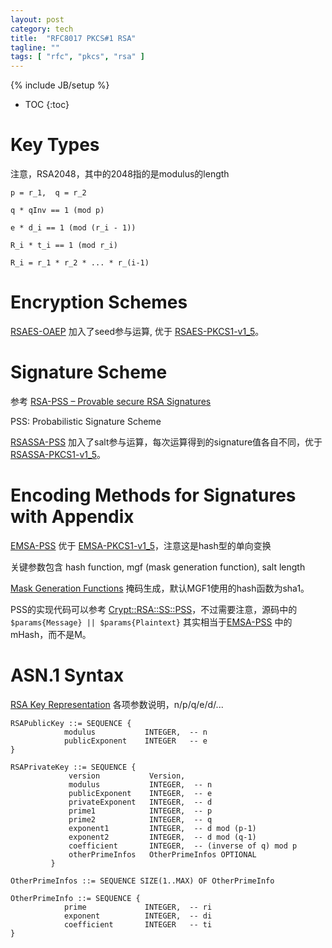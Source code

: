```yaml
---
layout: post
category: tech
title:  "RFC8017 PKCS#1 RSA"
tagline: ""
tags: [ "rfc", "pkcs", "rsa" ] 
---
```

{% include JB/setup %}

* TOC
{:toc}

# Key Types 

注意，RSA2048，其中的2048指的是modulus的length

    p = r_1,  q = r_2

    q * qInv == 1 (mod p)

    e * d_i == 1 (mod (r_i - 1))

    R_i * t_i == 1 (mod r_i)

    R_i = r_1 * r_2 * ... * r_(i-1)


# Encryption Schemes

[RSAES-OAEP](https://tools.ietf.org/html/rfc8017#section-7.1) 加入了seed参与运算, 优于 [RSAES-PKCS1-v1_5](https://tools.ietf.org/html/rfc8017#section-7.2.1)。

# Signature Scheme

参考 [RSA-PSS – Provable secure RSA Signatures](https://rsapss.hboeck.de/rsapss.pdf)

PSS: Probabilistic Signature Scheme 

[RSASSA-PSS](https://tools.ietf.org/html/rfc8017#section-8.1.1) 加入了salt参与运算，每次运算得到的signature值各自不同，优于 [RSASSA-PKCS1-v1_5](https://tools.ietf.org/html/rfc8017#section-8.2.1)。

# Encoding Methods for Signatures with Appendix

[EMSA-PSS](https://tools.ietf.org/html/rfc8017#section-9.1) 优于 [EMSA-PKCS1-v1_5](https://tools.ietf.org/html/rfc8017#section-9.2)，注意这是hash型的单向变换

关键参数包含 hash function, mgf (mask generation function), salt length

[Mask Generation Functions](https://tools.ietf.org/html/rfc8017#page-66) 掩码生成，默认MGF1使用的hash函数为sha1。

PSS的实现代码可以参考 [Crypt::RSA::SS::PSS](https://metacpan.org/source/Crypt::RSA::SS::PSS)，不过需要注意，源码中的 ``$params{Message} || $params{Plaintext}`` 其实相当于[EMSA-PSS](https://tools.ietf.org/html/rfc8017#section-9.1) 中的mHash，而不是M。

# ASN.1 Syntax

[RSA Key Representation](https://tools.ietf.org/html/rfc8017#appendix-A.1) 各项参数说明，n/p/q/e/d/...

    RSAPublicKey ::= SEQUENCE {
                modulus           INTEGER,  -- n
                publicExponent    INTEGER   -- e
    }

    RSAPrivateKey ::= SEQUENCE {
                 version           Version,
                 modulus           INTEGER,  -- n
                 publicExponent    INTEGER,  -- e
                 privateExponent   INTEGER,  -- d
                 prime1            INTEGER,  -- p
                 prime2            INTEGER,  -- q
                 exponent1         INTEGER,  -- d mod (p-1)
                 exponent2         INTEGER,  -- d mod (q-1)
                 coefficient       INTEGER,  -- (inverse of q) mod p
                 otherPrimeInfos   OtherPrimeInfos OPTIONAL
             }

    OtherPrimeInfos ::= SEQUENCE SIZE(1..MAX) OF OtherPrimeInfo

    OtherPrimeInfo ::= SEQUENCE {
                prime             INTEGER,  -- ri
                exponent          INTEGER,  -- di
                coefficient       INTEGER   -- ti
    }
